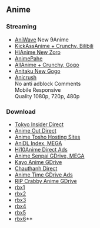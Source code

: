 ## Anime



### Streaming

- [AniWave](https://aniwave.to/) New 9Anime
- [KickAssAnime + Crunchy, Bilibili](https://www2.kickassanime.ro/)
- [HiAnime New Zoro](https://hianime.to/home)
- [AnimePahe](https://animepahe.com/)
- [AllAnime + Crunchy, Gogo](https://allmanga.to/anime)
- [Anitaku New Gogo](https://anitaku.to/)
- [Anicrush](https://anicrush.to/)
<br />     No anti adblock   Comments
<br />     Mobile Responsive
<br />     Quality 1080p, 720p, 480p


### Download

- [Tokyo Insider Direct](https://www.tokyoinsider.com/)
- [Anime Out Direct](https://www.animeout.xyz/)
- [Anime Tosho Hosting Sites](https://animetosho.org/)
- [AniDL Index, MEGA](https://anidl.org/)
- [Hi10Anime Direct Ads](https://hi10anime.com/)
- [Anime Senpai GDrive, MEGA](https://www.animesenpai4u.com/)
- [Kayo Anime GDrive](https://kayoanime.com/)
- [Chauthanh Direct](https://chauthanh.info/)
- [Anime Time GDrive Ads](https://www.animetime.pw/)
- [RIP Crabby Anime GDrive](https://ripcrabbyanime.in/)
- [rbx1](http://59.rbx5.ovh.abcd.network/)
- [rbx2](http://52.rbx5.ovh.abcd.network/)
- [rbx3](http://511.rbx.abcvg.ovh/)
- [rbx4](http://508.rbx.abcvg.ovh/)
- [rbx5](http://510.rbx.abcvg.ovh/)
- [rbx6](http://58.rbx5.ovh.abcd.network/)**
